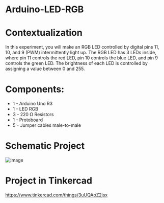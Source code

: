 # Arduino-LED-RGB
# Contextualization
In this experiment, you will make an RGB LED controlled by digital pins 11, 10, and 9 (PWM) intermittently light up. The RGB LED has 3 LEDs inside, where pin 11 controls the red LED, pin 10 controls the blue LED, and pin 9 controls the green LED. The brightness of each LED is controlled by assigning a value between 0 and 255.
# Components:
- 1 - Arduino Uno R3
- 1 - LED RGB
- 3 - 220 Ω Resistors
- 1 - Protoboard
- 5 - Jumper cables male-to-male
# Schematic Project
![image](https://github.com/KaikyM/Arduino-LED-RGB/assets/127446435/4dbe8fe6-91a4-4d6a-ba54-4fcf9675cca3)
# Project in Tinkercad
https://www.tinkercad.com/things/3uUQAoZ2jsx
